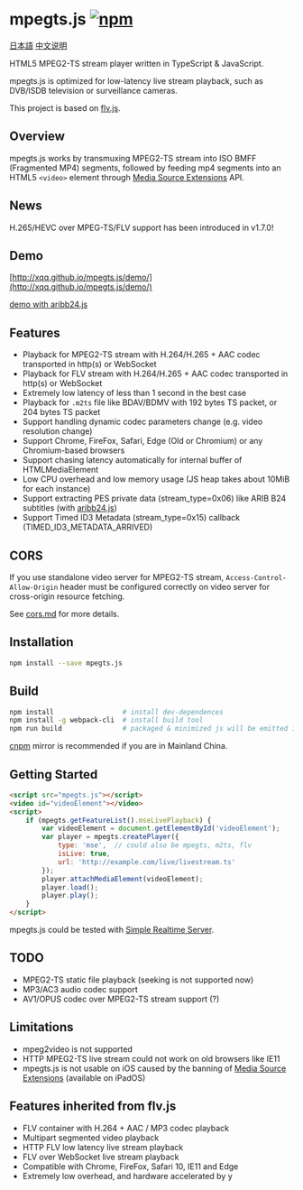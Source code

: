 mpegts.js  [![npm](https://img.shields.io/npm/v/mpegts.js.svg?style=flat)](https://www.npmjs.com/package/mpegts.js)
======
[日本語](README_ja.md)  [中文说明](README_zh.md)

HTML5 MPEG2-TS stream player written in TypeScript & JavaScript.

mpegts.js is optimized for low-latency live stream playback, such as DVB/ISDB television or surveillance cameras.

This project is based on [flv.js](https://github.com/bilibili/flv.js).

## Overview
mpegts.js works by transmuxing MPEG2-TS stream into ISO BMFF (Fragmented MP4) segments, followed by feeding mp4 segments into an HTML5 `<video>` element through [Media Source Extensions][] API.

[Media Source Extensions]: https://w3c.github.io/media-source/

## News
H.265/HEVC over MPEG-TS/FLV support has been introduced in v1.7.0!

## Demo
[http://xqq.github.io/mpegts.js/demo/](http://xqq.github.io/mpegts.js/demo/)

[demo with aribb24.js](http://xqq.github.io/mpegts.js/demo/arib.html)

## Features
- Playback for MPEG2-TS stream with H.264/H.265 + AAC codec transported in http(s) or WebSocket
- Playback for FLV stream with H.264/H.265 + AAC codec transported in http(s) or WebSocket
- Extremely low latency of less than 1 second in the best case
- Playback for `.m2ts` file like BDAV/BDMV with 192 bytes TS packet, or 204 bytes TS packet
- Support handling dynamic codec parameters change (e.g. video resolution change)
- Support Chrome, FireFox, Safari, Edge (Old or Chromium) or any Chromium-based browsers
- Support chasing latency automatically for internal buffer of HTMLMediaElement
- Low CPU overhead and low memory usage (JS heap takes about 10MiB for each instance)
- Support extracting PES private data (stream_type=0x06) like ARIB B24 subtitles (with [aribb24.js][])
- Support Timed ID3 Metadata (stream_type=0x15) callback (TIMED_ID3_METADATA_ARRIVED)

[aribb24.js]: https://github.com/monyone/aribb24.js

## CORS
If you use standalone video server for MPEG2-TS stream, `Access-Control-Allow-Origin` header must be configured correctly on video server for cross-origin resource fetching.

See [cors.md](docs/cors.md) for more details.

## Installation
```bash
npm install --save mpegts.js
```

## Build
```bash
npm install                 # install dev-dependences
npm install -g webpack-cli  # install build tool
npm run build               # packaged & minimized js will be emitted in dist folder
```

[cnpm](https://github.com/cnpm/cnpm) mirror is recommended if you are in Mainland China.

## Getting Started
```html
<script src="mpegts.js"></script>
<video id="videoElement"></video>
<script>
    if (mpegts.getFeatureList().mseLivePlayback) {
        var videoElement = document.getElementById('videoElement');
        var player = mpegts.createPlayer({
            type: 'mse',  // could also be mpegts, m2ts, flv
            isLive: true,
            url: 'http://example.com/live/livestream.ts'
        });
        player.attachMediaElement(videoElement);
        player.load();
        player.play();
    }
</script>
```
mpegts.js could be tested with [Simple Realtime Server](https://github.com/ossrs/srs/).

## TODO
- MPEG2-TS static file playback (seeking is not supported now)
- MP3/AC3 audio codec support
- AV1/OPUS codec over MPEG2-TS stream support (?)

## Limitations
- mpeg2video is not supported
- HTTP MPEG2-TS live stream could not work on old browsers like IE11
- mpegts.js is not usable on iOS caused by the banning of [Media Source Extensions][] (available on iPadOS)

## Features inherited from flv.js
- FLV container with H.264 + AAC / MP3 codec playback
- Multipart segmented video playback
- HTTP FLV low latency live stream playback
- FLV over WebSocket live stream playback
- Compatible with Chrome, FireFox, Safari 10, IE11 and Edge
- Extremely low overhead, and hardware accelerated by y